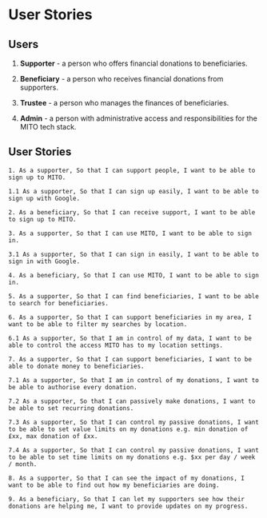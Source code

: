 # User Stories

## Users

1. **Supporter** - a person who offers financial donations to beneficiaries.

2. **Beneficiary** - a person who receives financial donations from supporters.

3. **Trustee** - a person who manages the finances of beneficiaries.

4. **Admin** - a person with administrative access and responsibilities for the MITO tech stack.

## User Stories

`1. As a supporter, So that I can support people, I want to be able to sign up to MITO.`

`1.1 As a supporter, So that I can sign up easily, I want to be able to sign up with Google.`

`2. As a beneficiary, So that I can receive support, I want to be able to sign up to MITO.`

`3. As a supporter, So that I can use MITO, I want to be able to sign in.`

`3.1 As a supporter, So that I can sign in easily, I want to be able to sign in with Google.`

`4. As a beneficiary, So that I can use MITO, I want to be able to sign in.`

`5. As a supporter, So that I can find beneficiaries, I want to be able to search for beneficiaries.`

`6. As a supporter, So that I can support beneficiaries in my area, I want to be able to filter my searches by location.`

`6.1 As a supporter, So that I am in control of my data, I want to be able to control the access MITO has to my location settings.`

`7. As a supporter, So that I can support beneficiaries, I want to be able to donate money to beneficiaries.`

`7.1 As a supporter, So that I am in control of my donations, I want to be able to authorise every donation.`

`7.2 As a supporter, So that I can passively make donations, I want to be able to set recurring donations.`

`7.3 As a supporter, So that I can control my passive donations, I want to be able to set value limits on my donations e.g. min donation of £xx, max donation of £xx.`

`7.4 As a supporter, So that I can control my passive donations, I want to be able to set time limits on my donations e.g. $xx per day / week / month.`

`8. As a supporter, So that I can see the impact of my donations, I want to be able to find out how my beneficiaries are doing.`

`9. As a beneficiary, So that I can let my supporters see how their donations are helping me, I want to provide updates on my progress.`
